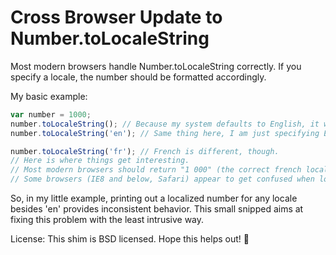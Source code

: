 Cross Browser Update to Number.toLocaleString
=====

Most modern browsers handle Number.toLocaleString correctly. If you specify a locale, the number should be formatted accordingly.

My basic example:
```javascript
var number = 1000;
number.toLocaleString(); // Because my system defaults to English, it will result with "1,000"
number.toLocaleString('en'); // Same thing here, I am just specifying English.

number.toLocaleString('fr'); // French is different, though.
// Here is where things get interesting.
// Most modern browsers should return "1 000" (the correct french localization)
// Some browsers (IE8 and below, Safari) appear to get confused when localizing to other languages.	
```
So, in my little example, printing out a localized number for any locale besides 'en' provides inconsistent behavior. This small snipped aims at fixing this problem with the least intrusive way.

License:
This shim is BSD licensed.  Hope this helps out! :turtle:	

